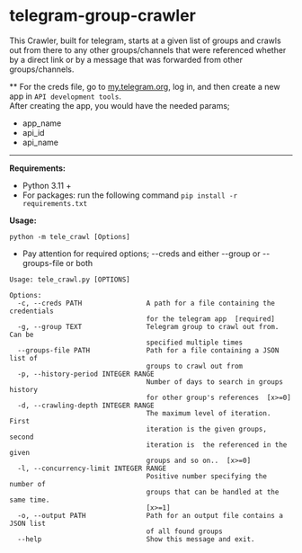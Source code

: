 # telegram-group-crawler

This Crawler, built for telegram, starts at a given list of groups and crawls out from there to any other groups/channels that were referenced whether by a direct link or by a message that was forwarded from other groups/channels.

** For the creds file, go to [my.telegram.org](https://my.telegram.org/), log in, and then create a new app in `API development tools`. </br>
After creating the app, you would have the needed params;
* app_name
* api_id
* api_name


---------------------------------------------------------------------------------------------------------------------



**Requirements:**

* Python 3.11 +
* For packages: run the following command `pip install -r requirements.txt`

**Usage:**

`python -m tele_crawl [Options]`
* Pay attention for required options; --creds and either --group or --groups-file or both

```
Usage: tele_crawl.py [OPTIONS]

Options:
  -c, --creds PATH                A path for a file containing the credentials
                                  for the telegram app  [required]
  -g, --group TEXT                Telegram group to crawl out from. Can be
                                  specified multiple times
  --groups-file PATH              Path for a file containing a JSON list of
                                  groups to crawl out from
  -p, --history-period INTEGER RANGE
                                  Number of days to search in groups history
                                  for other group's references  [x>=0]
  -d, --crawling-depth INTEGER RANGE
                                  The maximum level of iteration. First
                                  iteration is the given groups, second
                                  iteration is  the referenced in the given
                                  groups and so on..  [x>=0]
  -l, --concurrency-limit INTEGER RANGE
                                  Positive number specifying the number of
                                  groups that can be handled at the same time.
                                  [x>=1]
  -o, --output PATH               Path for an output file contains a JSON list
                                  of all found groups
  --help                          Show this message and exit.
```

